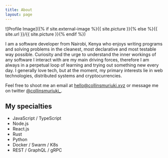```yaml
---
title: About
layout: page
---
```


![Profile Image]({% if site.external-image %}{{ site.picture }}{% else %}{{ site.url }}/{{ site.picture }}{% endif %})

<p>
 I am a software developer from Nairobi, Kenya who enjoys writing programs and solving problems in the cleanest, most declarative and most testable way possible. Curiosity and the urge to understand the inner workings of any software I interact with are my main driving forces, therefore I am always in a perpetual loop of learning and trying out something new every day. I generally love tech, but at the moment, my primary interests lie in web technologies, distributed systems and cryptocurrencies.
</p>

<p>
	Feel free to shoot me an email at <a href="mailto:hello@collinsmuriuki.xyz">hello@collinsmuriuki.xyz</a> or message me on twitter <a href="https://twitter.com/collinsmuriuki_">@collinsmuriuki_</a>.
<p/>

<!-- <p>
On the side, I am an avid gamer with PC being my platform of choice, first person shooters and role playing games are my cup of tea. Other activities I engage in during my free time are cycling, indoor rock climbing, reading fictional/ non-fictional books and learning foreign languages.
</p> -->

<h2>My specialties</h2>

<ul class="skill-list">
	<li>JavaScript / TypeScript</li>
	<li>Node.js</li>
	<li>React.js</li>
	<li>Rust</li>
	<li>Python</li>
	<li>Docker / Swarm / K8s</li>
	<li>REST / GraphQL / gRPC</li>
	<!-- <li>PostgreSQL / MySQL / Redis</li> -->
</ul>

<!-- <h2>Projects</h2>

<ul>
	<li><a href="https://github.com/">Lorem Lorem</a></li>
	<li><a href="https://github.com/">Ipsum Dolor</a></li>
	<li><a href="https://github.com/">Dolor Lorem</a></li>
</ul> -->
